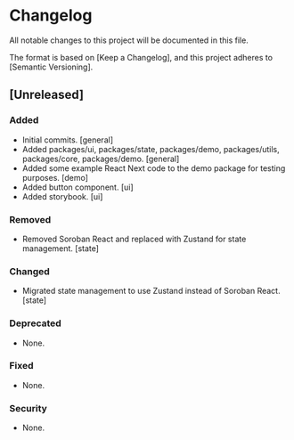 # Changelog

All notable changes to this project will be documented in this file.

The format is based on [Keep a Changelog],
and this project adheres to [Semantic Versioning].

## [Unreleased]

### Added
- Initial commits. [general]
- Added packages/ui, packages/state, packages/demo, packages/utils, packages/core, packages/demo. [general]
- Added some example React Next code to the demo package for testing purposes. [demo]
- Added button component. [ui]
- Added storybook. [ui]

### Removed
- Removed Soroban React and replaced with Zustand for state management. [state]

### Changed
- Migrated state management to use Zustand instead of Soroban React. [state]

### Deprecated
- None.

### Fixed
- None.

### Security
- None.